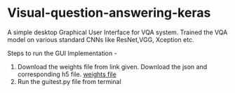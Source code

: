 # Visual-question-answering-keras
A simple desktop Graphical User Interface for VQA system. Trained the VQA model on various standard CNNs like ResNet,VGG, Xception etc.

Steps to run the GUI Implementation - 
1) Download the weights file from link given. Download the json and corresponding h5 file.
[weights file](https://drive.google.com/open?id=10Y-Lhv8zObkVosJsVHU2xKLZvnQPL_n2)
2) Run the guitest.py file from terminal
